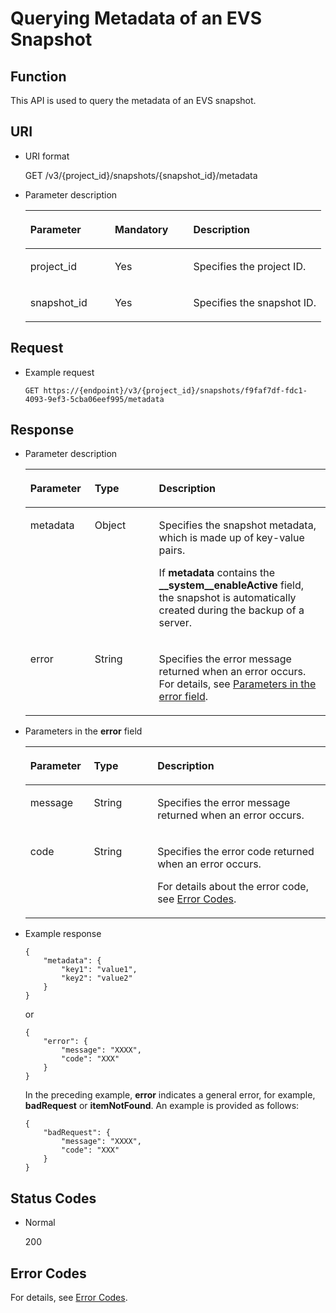 # Querying Metadata of an EVS Snapshot<a name="evs_04_3063"></a>

## Function<a name="section4805694511340"></a>

This API is used to query the metadata of an EVS snapshot.

## URI<a name="section268627411340"></a>

-   URI format

    GET /v3/\{project\_id\}/snapshots/\{snapshot\_id\}/metadata

-   Parameter description

    <a name="table5655293911340"></a>
    <table><thead align="left"><tr id="row4718979611340"><th class="cellrowborder" valign="top" width="28.57%" id="mcps1.1.4.1.1"><p id="p6427715211340"><a name="p6427715211340"></a><a name="p6427715211340"></a>Parameter</p>
    </th>
    <th class="cellrowborder" valign="top" width="26.529999999999998%" id="mcps1.1.4.1.2"><p id="p3906685711340"><a name="p3906685711340"></a><a name="p3906685711340"></a>Mandatory</p>
    </th>
    <th class="cellrowborder" valign="top" width="44.9%" id="mcps1.1.4.1.3"><p id="p1029885411340"><a name="p1029885411340"></a><a name="p1029885411340"></a>Description</p>
    </th>
    </tr>
    </thead>
    <tbody><tr id="row2890086411340"><td class="cellrowborder" valign="top" width="28.57%" headers="mcps1.1.4.1.1 "><p id="p5926863811340"><a name="p5926863811340"></a><a name="p5926863811340"></a>project_id</p>
    </td>
    <td class="cellrowborder" valign="top" width="26.529999999999998%" headers="mcps1.1.4.1.2 "><p id="p3603037711340"><a name="p3603037711340"></a><a name="p3603037711340"></a>Yes</p>
    </td>
    <td class="cellrowborder" valign="top" width="44.9%" headers="mcps1.1.4.1.3 "><p id="p3277940011340"><a name="p3277940011340"></a><a name="p3277940011340"></a>Specifies the project ID.</p>
    </td>
    </tr>
    <tr id="row2657914711340"><td class="cellrowborder" valign="top" width="28.57%" headers="mcps1.1.4.1.1 "><p id="p542726811340"><a name="p542726811340"></a><a name="p542726811340"></a>snapshot_id</p>
    </td>
    <td class="cellrowborder" valign="top" width="26.529999999999998%" headers="mcps1.1.4.1.2 "><p id="p3695552511340"><a name="p3695552511340"></a><a name="p3695552511340"></a>Yes</p>
    </td>
    <td class="cellrowborder" valign="top" width="44.9%" headers="mcps1.1.4.1.3 "><p id="p4060754311340"><a name="p4060754311340"></a><a name="p4060754311340"></a>Specifies the snapshot ID.</p>
    </td>
    </tr>
    </tbody>
    </table>


## Request<a name="section87667311340"></a>

-   Example request

    ```
    GET https://{endpoint}/v3/{project_id}/snapshots/f9faf7df-fdc1-4093-9ef3-5cba06eef995/metadata
    ```


## Response<a name="section5147449911340"></a>

-   Parameter description

    <a name="evs_04_2100_table11977025201856"></a>
    <table><thead align="left"><tr id="evs_04_2100_row8102228201856"><th class="cellrowborder" valign="top" width="21.43%" id="mcps1.1.4.1.1"><p id="evs_04_2100_p52300707201856"><a name="evs_04_2100_p52300707201856"></a><a name="evs_04_2100_p52300707201856"></a>Parameter</p>
    </th>
    <th class="cellrowborder" valign="top" width="21.43%" id="mcps1.1.4.1.2"><p id="evs_04_2100_p3642697315541"><a name="evs_04_2100_p3642697315541"></a><a name="evs_04_2100_p3642697315541"></a>Type</p>
    </th>
    <th class="cellrowborder" valign="top" width="57.14%" id="mcps1.1.4.1.3"><p id="evs_04_2100_p17319263201856"><a name="evs_04_2100_p17319263201856"></a><a name="evs_04_2100_p17319263201856"></a>Description</p>
    </th>
    </tr>
    </thead>
    <tbody><tr id="evs_04_2100_row60683035201856"><td class="cellrowborder" valign="top" width="21.43%" headers="mcps1.1.4.1.1 "><p id="evs_04_2100_p16378828201856"><a name="evs_04_2100_p16378828201856"></a><a name="evs_04_2100_p16378828201856"></a>metadata</p>
    </td>
    <td class="cellrowborder" valign="top" width="21.43%" headers="mcps1.1.4.1.2 "><p id="evs_04_2100_p6490369115541"><a name="evs_04_2100_p6490369115541"></a><a name="evs_04_2100_p6490369115541"></a>Object</p>
    </td>
    <td class="cellrowborder" valign="top" width="57.14%" headers="mcps1.1.4.1.3 "><p id="evs_04_2100_p20205612201856"><a name="evs_04_2100_p20205612201856"></a><a name="evs_04_2100_p20205612201856"></a>Specifies the snapshot metadata, which is made up of key-value pairs.</p>
    <p id="evs_04_2100_p2691143564618"><a name="evs_04_2100_p2691143564618"></a><a name="evs_04_2100_p2691143564618"></a>If <strong id="evs_04_2100_b842352706193018"><a name="evs_04_2100_b842352706193018"></a><a name="evs_04_2100_b842352706193018"></a>metadata</strong> contains the <strong id="evs_04_2100_b842352706193021"><a name="evs_04_2100_b842352706193021"></a><a name="evs_04_2100_b842352706193021"></a>__system__enableActive</strong> field, the snapshot is automatically created during the backup of a server.</p>
    </td>
    </tr>
    <tr id="evs_04_2100_row147215921119"><td class="cellrowborder" valign="top" width="21.43%" headers="mcps1.1.4.1.1 "><p id="evs_04_2100_p129522216412"><a name="evs_04_2100_p129522216412"></a><a name="evs_04_2100_p129522216412"></a>error</p>
    </td>
    <td class="cellrowborder" valign="top" width="21.43%" headers="mcps1.1.4.1.2 "><p id="evs_04_2100_p1595262111415"><a name="evs_04_2100_p1595262111415"></a><a name="evs_04_2100_p1595262111415"></a>String</p>
    </td>
    <td class="cellrowborder" valign="top" width="57.14%" headers="mcps1.1.4.1.3 "><p id="evs_04_2100_p109527215417"><a name="evs_04_2100_p109527215417"></a><a name="evs_04_2100_p109527215417"></a>Specifies the error message returned when an error occurs. For details, see <a href="#evs_04_2100_li0419202382514">Parameters in the error field</a>.</p>
    </td>
    </tr>
    </tbody>
    </table>

-   <a name="evs_04_2100_li0419202382514"></a>Parameters in the  **error**  field

    <a name="evs_04_2100_evs_04_2013_table15441099103019"></a>
    <table><thead align="left"><tr id="evs_04_2100_evs_04_2013_row54094047103019"><th class="cellrowborder" valign="top" width="21.17788221177882%" id="mcps1.1.4.1.1"><p id="evs_04_2100_evs_04_2013_p19541716103019"><a name="evs_04_2100_evs_04_2013_p19541716103019"></a><a name="evs_04_2100_evs_04_2013_p19541716103019"></a>Parameter</p>
    </th>
    <th class="cellrowborder" valign="top" width="21.17788221177882%" id="mcps1.1.4.1.2"><p id="evs_04_2100_evs_04_2013_p39375186103019"><a name="evs_04_2100_evs_04_2013_p39375186103019"></a><a name="evs_04_2100_evs_04_2013_p39375186103019"></a>Type</p>
    </th>
    <th class="cellrowborder" valign="top" width="57.64423557644236%" id="mcps1.1.4.1.3"><p id="evs_04_2100_evs_04_2013_p38578950103019"><a name="evs_04_2100_evs_04_2013_p38578950103019"></a><a name="evs_04_2100_evs_04_2013_p38578950103019"></a>Description</p>
    </th>
    </tr>
    </thead>
    <tbody><tr id="evs_04_2100_evs_04_2013_row59401790103019"><td class="cellrowborder" valign="top" width="21.17788221177882%" headers="mcps1.1.4.1.1 "><p id="evs_04_2100_evs_04_2013_p46815658103019"><a name="evs_04_2100_evs_04_2013_p46815658103019"></a><a name="evs_04_2100_evs_04_2013_p46815658103019"></a>message</p>
    </td>
    <td class="cellrowborder" valign="top" width="21.17788221177882%" headers="mcps1.1.4.1.2 "><p id="evs_04_2100_evs_04_2013_p33971979103019"><a name="evs_04_2100_evs_04_2013_p33971979103019"></a><a name="evs_04_2100_evs_04_2013_p33971979103019"></a>String</p>
    </td>
    <td class="cellrowborder" valign="top" width="57.64423557644236%" headers="mcps1.1.4.1.3 "><p id="evs_04_2100_evs_04_2013_p21623243103019"><a name="evs_04_2100_evs_04_2013_p21623243103019"></a><a name="evs_04_2100_evs_04_2013_p21623243103019"></a>Specifies the error message returned when an error occurs.</p>
    </td>
    </tr>
    <tr id="evs_04_2100_evs_04_2013_row60391466103019"><td class="cellrowborder" valign="top" width="21.17788221177882%" headers="mcps1.1.4.1.1 "><p id="evs_04_2100_evs_04_2013_p59870541103019"><a name="evs_04_2100_evs_04_2013_p59870541103019"></a><a name="evs_04_2100_evs_04_2013_p59870541103019"></a>code</p>
    </td>
    <td class="cellrowborder" valign="top" width="21.17788221177882%" headers="mcps1.1.4.1.2 "><p id="evs_04_2100_evs_04_2013_p17675690103019"><a name="evs_04_2100_evs_04_2013_p17675690103019"></a><a name="evs_04_2100_evs_04_2013_p17675690103019"></a>String</p>
    </td>
    <td class="cellrowborder" valign="top" width="57.64423557644236%" headers="mcps1.1.4.1.3 "><p id="evs_04_2100_evs_04_2013_p6087468103019"><a name="evs_04_2100_evs_04_2013_p6087468103019"></a><a name="evs_04_2100_evs_04_2013_p6087468103019"></a>Specifies the error code returned when an error occurs.</p>
    <p id="evs_04_2100_evs_04_2013_p54787218103019"><a name="evs_04_2100_evs_04_2013_p54787218103019"></a><a name="evs_04_2100_evs_04_2013_p54787218103019"></a>For details about the error code, see <a href="error-codes.md">Error Codes</a>.</p>
    </td>
    </tr>
    </tbody>
    </table>

-   Example response

    ```
    {
        "metadata": {
            "key1": "value1", 
            "key2": "value2"
        }
    }
    ```

    or

    ```
    {
        "error": {
            "message": "XXXX", 
            "code": "XXX"
        }
    }
    ```

    In the preceding example,  **error**  indicates a general error, for example,  **badRequest**  or  **itemNotFound**. An example is provided as follows:

    ```
    {
        "badRequest": {
            "message": "XXXX", 
            "code": "XXX"
        }
    }
    ```


## Status Codes<a name="section1751558211340"></a>

-   Normal

    200


## Error Codes<a name="section431317151242"></a>

For details, see  [Error Codes](error-codes.md).

